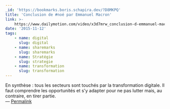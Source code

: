 ```yaml
---
_id: 'https://bookmarks.boris.schapira.dev/?D8MKPQ'
title: 'Conclusion de #noé par Emmanuel Macron'
link: >-
    https://www.dailymotion.com/video/x3d7mrw_conclusion-d-emmanuel-macron-noe-novembre-2015_news
date: '2015-11-12'
tags:
    - name: digital
      slug: digital
    - name: sharemarks
      slug: sharemarks
    - name: Stratégie
      slug: strategie
    - name: transformation
      slug: transformation
---
```


En synthèse : tous les secteurs sont touchés par la transformation digitale. Il
faut comprendre les opportunités et s'y adapter pour ne pas lutter mais, au
contraire, en tirer partie. <br>&#8212;
<a href="https://bookmarks.boris.schapira.dev/?D8MKPQ" title="Permalink">Permalink</a>
